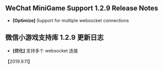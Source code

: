 ## WeChat MiniGame Support 1.2.9 Release Notes
- **[Optimize]** Support for multiple websocket connections

## 微信小游戏支持库 1.2.9 更新日志
- **[优化]** 支持多个 websocket 连接

【2019.9.11】
